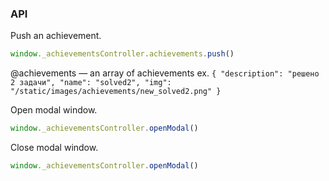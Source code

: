 
### API

Push an achievement.
```javascript
window._achievementsController.achievements.push()
```

@achievements — an array of achievements
ex.
`
		{
      "description": "решено 2 задачи",
      "name": "solved2",
      "img": "/static/images/achievements/new_solved2.png"
    }
`


Open modal window.
```javascript
window._achievementsController.openModal()
```

Close modal window.
```javascript
window._achievementsController.openModal()
```